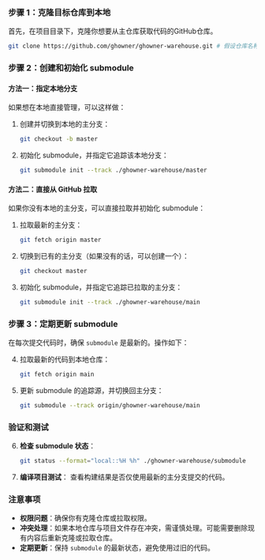 
### 步骤 1：克隆目标仓库到本地
首先，在项目目录下，克隆你想要从主仓库获取代码的GitHub仓库。

```bash
git clone https://github.com/ghowner/ghowner-warehouse.git # 假设仓库名称是ghowner-warehouse
```

### 步骤 2：创建和初始化 submodule

#### 方法一：指定本地分支
如果想在本地直接管理，可以这样做：

1. 创建并切换到本地的主分支：
   ```bash
   git checkout -b master
   ```

2. 初始化 submodule，并指定它追踪该本地分支：
   ```bash
   git submodule init --track ./ghowner-warehouse/master
   ```

#### 方法二：直接从 GitHub 拉取
如果你没有本地的主分支，可以直接拉取并初始化 submodule：

1. 拉取最新的主分支：
   ```bash
   git fetch origin master
   ```

2. 切换到已有的主分支（如果没有的话，可以创建一个）：
     ```bash
     git checkout master
     ```

3. 初始化 submodule，并指定它追踪已拉取的主分支：
     ```bash
     git submodule init --track ./ghowner-warehouse/main
     ```

### 步骤 3：定期更新 submodule

在每次提交代码时，确保 `submodule` 是最新的。操作如下：

4. 拉取最新的代码到本地仓库：
   ```bash
   git fetch origin main
   ```

5. 更新 submodule 的追踪源，并切换回主分支：
   ```bash
   git submodule --track origin/ghowner-warehouse/main
   ```

### 验证和测试

6. **检查 submodule 状态**：
   ```bash
   git status --format="local::%H %h" ./ghowner-warehouse/submodule
   ```

7. **编译项目测试**：
   查看构建结果是否仅使用最新的主分支提交的代码。

### 注意事项

- **权限问题**：确保你有克隆仓库或拉取权限。
- **冲突处理**：如果本地仓库与项目文件存在冲突，需谨慎处理。可能需要删除现有内容后重新克隆或拉取仓库。
- **定期更新**：保持 `submodule` 的最新状态，避免使用过旧的代码。